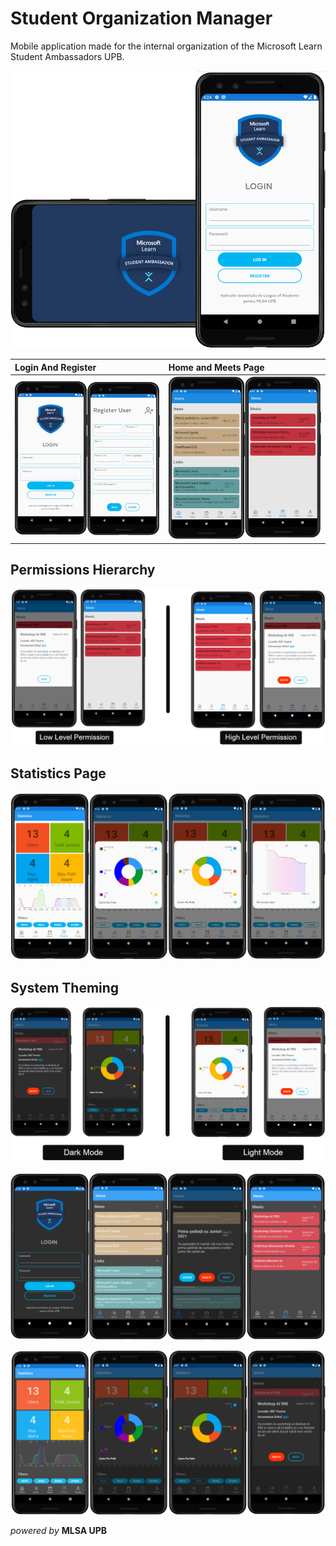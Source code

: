 # Student Organization Manager

Mobile application made for the internal organization of the Microsoft Learn Student Ambassadors UPB.

![](https://github.com/CristiSandu/Student-Organisation-Manager/blob/description_readme/ImagesRm/11.png)

| Login And Register                                                                                       | Home and Meets Page                                                                                      |
| :------------------------------------------------------------------------------------------------------- | :------------------------------------------------------------------------------------------------------- |
| ![](https://github.com/CristiSandu/Student-Organisation-Manager/blob/description_readme/ImagesRm/14.jpg) | ![](https://github.com/CristiSandu/Student-Organisation-Manager/blob/description_readme/ImagesRm/18.png) |

## Permissions Hierarchy

![](https://github.com/CristiSandu/Student-Organisation-Manager/blob/description_readme/ImagesRm/3.png)

## Statistics Page

![](https://github.com/CristiSandu/Student-Organisation-Manager/blob/description_readme/ImagesRm/13.jpg)

## System Theming

![](https://github.com/CristiSandu/Student-Organisation-Manager/blob/description_readme/ImagesRm/9.png)

![](https://github.com/CristiSandu/Student-Organisation-Manager/blob/description_readme/ImagesRm/16.png)

![](https://github.com/CristiSandu/Student-Organisation-Manager/blob/description_readme/ImagesRm/17.png)

_powered by_ **MLSA UPB**
